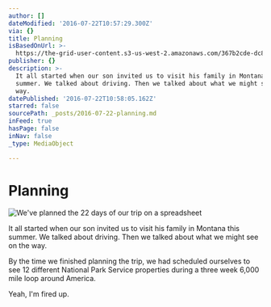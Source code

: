 ```yaml
---
author: []
dateModified: '2016-07-22T10:57:29.300Z'
via: {}
title: Planning
isBasedOnUrl: >-
  https://the-grid-user-content.s3-us-west-2.amazonaws.com/367b2cde-dc8f-417c-a78a-ba36ab08868d.jpg
publisher: {}
description: >-
  It all started when our son invited us to visit his family in Montana this
  summer. We talked about driving. Then we talked about what we might see on the
  way.
datePublished: '2016-07-22T10:58:05.162Z'
starred: false
sourcePath: _posts/2016-07-22-planning.md
inFeed: true
hasPage: false
inNav: false
_type: MediaObject

---
```

# Planning
![We've planned the 22 days of our trip on a spreadsheet](https://imgflo.herokuapp.com/graph/vahj1ThiexotieMo/b74cc1a590fa0331b57bfa52e2b4cc04/croprotate.jpg?cropheight=960&cropwidth=1280&degrees=-180&input=https%3A%2F%2Fthe-grid-user-content.s3-us-west-2.amazonaws.com%2F64c95b00-f35d-42c2-9fe3-a4edc9ee6bb6.jpg&x=0&y=0)

It all started when our son invited us to visit his family in Montana this summer. We talked about driving. Then we talked about what we might see on the way.

By the time we finished planning the trip, we had scheduled ourselves to see 12 different National Park Service properties during a three week 6,000 mile loop around America.

Yeah, I'm fired up.